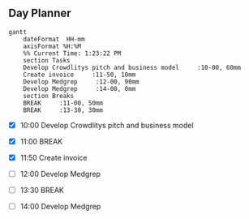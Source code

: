 ## Day Planner
```mermaid
gantt
    dateFormat  HH-mm
    axisFormat %H:%M
    %% Current Time: 1:23:22 PM
    section Tasks
    Develop Crowdlitys pitch and business model     :10-00, 60mm
    Create invoice     :11-50, 10mm
    Develop Medgrep     :12-00, 90mm
    Develop Medgrep     :14-00, 0mm
    section Breaks
    BREAK     :11-00, 50mm
    BREAK     :13-30, 30mm
```

- [x] 10:00 Develop Crowdlitys pitch and business model
- [x] 11:00 BREAK
- [x] 11:50 Create invoice
- [ ] 12:00 Develop Medgrep
- [ ] 13:30 BREAK
- [ ] 14:00 Develop Medgrep

